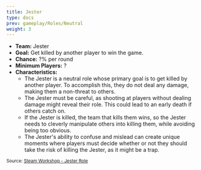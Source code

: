 ```yaml
---
title: Jester
type: docs
prev: gameplay/Roles/Neutral
weight: 3
---
```


- **Team:** Jester
- **Goal:** Get killed by another player to win the game.
- **Chance:** ?% per round
- **Minimum Players:** ?
- **Characteristics:**
  - The Jester is a neutral role whose primary goal is to get killed by another player. To accomplish this, they do not deal any damage, making them a non-threat to others.
  - The Jester must be careful, as shooting at players without dealing damage might reveal their role. This could lead to an early death if others catch on.
  - If the Jester is killed, the team that kills them wins, so the Jester needs to cleverly manipulate others into killing them, while avoiding being too obvious.
  - The Jester's ability to confuse and mislead can create unique moments where players must decide whether or not they should take the risk of killing the Jester, as it might be a trap.

<small>Source: [Steam Workshop - Jester Role](https://steamcommunity.com/sharedfiles/filedetails/?id=1363049665)</small>
